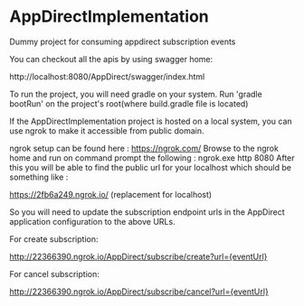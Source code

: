 # AppDirectImplementation
Dummy project for consuming appdirect subscription events

You can checkout all the apis by using swagger home: 

http://localhost:8080/AppDirect/swagger/index.html

To run the project, you will need gradle on your system. Run 'gradle bootRun' on the project's root(where build.gradle file is located)

If the AppDirectImplementation project is hosted on a local system, you can use ngrok to make it accessible from public domain.

ngrok setup can be found here : https://ngrok.com/ 
Browse to the ngrok home and run on command prompt the following : ngrok.exe http 8080
After this you will be able to find the public url for your localhost which should be something like :

 https://2fb6a249.ngrok.io/ (replacement for localhost)
 
 So you will need to update the subscription endpoint urls in the AppDirect application configuration to the above URLs.

For create subscription:

http://22366390.ngrok.io/AppDirect/subscribe/create?url={eventUrl}

For cancel subscription:

http://22366390.ngrok.io/AppDirect/subscribe/cancel?url={eventUrl}



